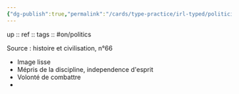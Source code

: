 ```yaml
---
{"dg-publish":true,"permalink":"/cards/type-practice/irl-typed/politiciens/presidents-us/eisenhower/","created":"","updated":""}
---
```


up :: 
ref :: 
tags :: #on/politics 

Source : histoire et civilisation, n°66

- Image lisse 
- Mépris de la discipline, independence d'esprit 
- Volonté de combattre 
- 